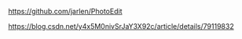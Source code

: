 https://github.com/jarlen/PhotoEdit

https://blog.csdn.net/y4x5M0nivSrJaY3X92c/article/details/79119832

